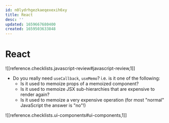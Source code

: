```yaml
---
id: n0lydrhgezkaeqexexih6xy
title: React
desc: ''
updated: 1659667680400
created: 1659503633848
---
```

# React
![[reference.checklists.javascript-review#javascript-review,1]]

- Do you really need `useCallback`, `useMemo`? i.e. is it one of the following:
  - Is it used to memoize props of a memoized component?
  - Is it used to memoize JSX sub-hierarchies that are expensive to render again?
  - Is it used to memoize a very expensive operation (for most "normal" JavaScript the answer is "no"!)

![[reference.checklists.ui-components#ui-components,1]]

